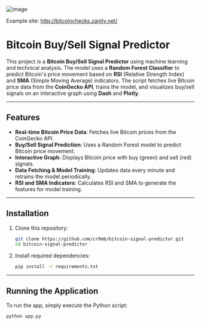 ![image](https://github.com/user-attachments/assets/ca950628-5ff0-41ed-8a5f-0a8b11ed7f0d)


Example site:
http://bitcoinchecks.zanity.net/


# Bitcoin Buy/Sell Signal Predictor

This project is a **Bitcoin Buy/Sell Signal Predictor** using machine learning and technical analysis. The model uses a **Random Forest Classifier** to predict Bitcoin's price movement based on **RSI** (Relative Strength Index) and **SMA** (Simple Moving Average) indicators. The script fetches live Bitcoin price data from the **CoinGecko API**, trains the model, and visualizes buy/sell signals on an interactive graph using **Dash** and **Plotly**.

---

## Features
- **Real-time Bitcoin Price Data**: Fetches live Bitcoin prices from the CoinGecko API.
- **Buy/Sell Signal Prediction**: Uses a Random Forest model to predict Bitcoin price movement.
- **Interactive Graph**: Displays Bitcoin price with buy (green) and sell (red) signals.
- **Data Fetching & Model Training**: Updates data every minute and retrains the model periodically.
- **RSI and SMA Indicators**: Calculates RSI and SMA to generate the features for model training.

---

## Installation

1. Clone this repository:
    ```bash
    git clone https://github.com/cr0mb/bitcoin-signal-predictor.git
    cd bitcoin-signal-predictor
    ```

2. Install required dependencies:
    ```bash
    pip install -r requirements.txt
    ```

---

## Running the Application

To run the app, simply execute the Python script:

```bash
python app.py
